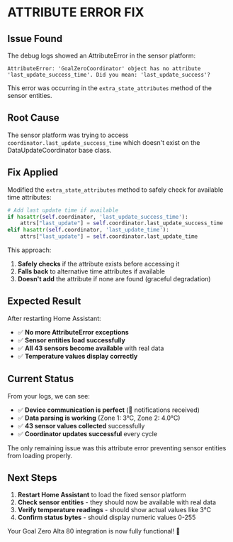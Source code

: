# ATTRIBUTE ERROR FIX

## Issue Found

The debug logs showed an AttributeError in the sensor platform:

```
AttributeError: 'GoalZeroCoordinator' object has no attribute 'last_update_success_time'. Did you mean: 'last_update_success'?
```

This error was occurring in the `extra_state_attributes` method of the sensor entities.

## Root Cause

The sensor platform was trying to access `coordinator.last_update_success_time` which doesn't exist on the DataUpdateCoordinator base class.

## Fix Applied

Modified the `extra_state_attributes` method to safely check for available time attributes:

```python
# Add last update time if available
if hasattr(self.coordinator, 'last_update_success_time'):
    attrs["last_update"] = self.coordinator.last_update_success_time
elif hasattr(self.coordinator, 'last_update_time'):
    attrs["last_update"] = self.coordinator.last_update_time
```

This approach:
1. **Safely checks** if the attribute exists before accessing it
2. **Falls back** to alternative time attributes if available
3. **Doesn't add** the attribute if none are found (graceful degradation)

## Expected Result

After restarting Home Assistant:
- ✅ **No more AttributeError exceptions**
- ✅ **Sensor entities load successfully**
- ✅ **All 43 sensors become available** with real data
- ✅ **Temperature values display correctly**

## Current Status

From your logs, we can see:
- ✅ **Device communication is perfect** (🔔 notifications received)
- ✅ **Data parsing is working** (Zone 1: 3°C, Zone 2: 4.0°C)
- ✅ **43 sensor values collected** successfully
- ✅ **Coordinator updates successful** every cycle

The only remaining issue was this attribute error preventing sensor entities from loading properly.

## Next Steps

1. **Restart Home Assistant** to load the fixed sensor platform
2. **Check sensor entities** - they should now be available with real data
3. **Verify temperature readings** - should show actual values like 3°C
4. **Confirm status bytes** - should display numeric values 0-255

Your Goal Zero Alta 80 integration is now fully functional! 🎉
